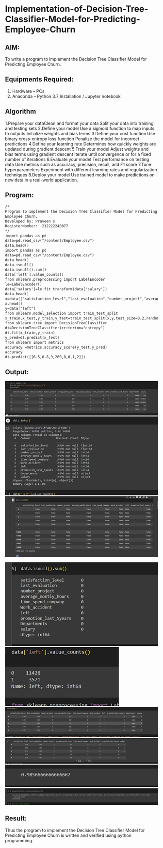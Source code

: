 # Implementation-of-Decision-Tree-Classifier-Model-for-Predicting-Employee-Churn

## AIM:
To write a program to implement the Decision Tree Classifier Model for Predicting Employee Churn.

## Equipments Required:
1. Hardware – PCs
2. Anaconda – Python 3.7 Installation / Jupyter notebook

## Algorithm
  1.Prepare your dataClean and format your data Split your data into training and testing sets
  2.Define your model
       Use a sigmoid function to map inputs to outputs Initialize weights and bias terms 
  3.Define your cost function
       Use binary cross-entropy loss function Penalize the model for incorrect predictions 
  4.Define your learning rate
       Determines how quickly weights are updated during gradient descent
  5.Train your model Adjust weights and bias terms using gradient descent Iterate until convergence or for a fixed number of iterations
  6.Evaluate your model Test performance on testing data Use metrics such as accuracy, precision, recall, and F1 score 
  7.Tune hyperparameters Experiment with different learning rates and regularization techniques 
  8.Deploy your model Use trained model to make predictions on new data in a real-world application.

## Program:
```
/*
Program to implement the Decision Tree Classifier Model for Predicting Employee Churn.
Developed by: Praveen s
RegisterNumber:  212222240077
*/
import pandas as pd
data=pd.read_csv("/content/Employee.csv")
data.head()
import pandas as pd
data=pd.read_csv("/content/Employee.csv")
data.head()
data.isnull()
data.isnull().sum()
data['left'].value_counts()
from sklearn.preprocessing import LabelEncoder
le=LabelEncoder()
data['salary']=le.fit_transform(data['salary'])
data.head()
x=data[["satisfaction_level","last_evaluation","number_project","average_montly_hours","time_spend_company","Work_accident","promotion_last_5years","salary"]]
x.head()
y=data["left"]
from sklearn.model_selection import train_test_split
x_train,x_test,y_train,y_test=train_test_split(x,y,test_size=0.2,random_state=100)
from sklearn.tree import DecisionTreeClassifier
dt=DecisionTreeClassifier(criterion="entropy")
dt.fit(x_train,y_train)
y_pred=dt.predict(x_test)
from sklearn import metrics
accuracy =metrics.accuracy_score(y_test,y_pred)
accuracy
dt.predict([[0.5,0.8,9,260,8,0,1,2]])
```

## Output:
![decision tree classifier model](1.png)
![decision tree classifier model](2.png)
![decision tree classifier model](8.png)

![decision tree classifier model](9.png)
![decision tree classifier model](3.png)
![decision tree classifier model](4.png)
![decision tree classifier model](5.png)
![decision tree classifier model](6.png)
![decision tree classifier model](7.png)

## Result:
Thus the program to implement the  Decision Tree Classifier Model for Predicting Employee Churn is written and verified using python programming.
